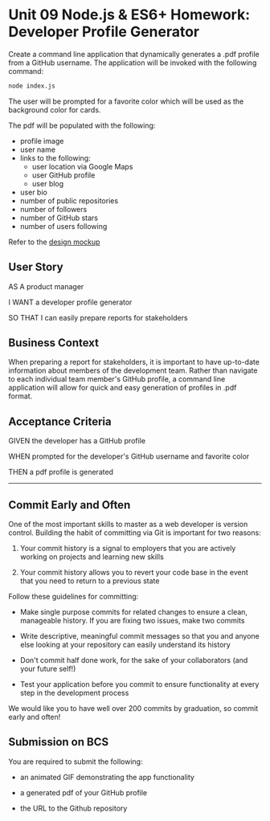 # Unit 09 Node.js & ES6+ Homework: Developer Profile Generator

Create a command line application that dynamically generates a .pdf profile from a GitHub username. The application will be invoked with the following command:

```sh
node index.js
```

The user will be prompted for a favorite color which will be used as the background color for cards.

The pdf will be populated with the following:

* profile image
* user name
* links to the following: 
    * user location via Google Maps
    * user GitHub profile
    * user blog
* user bio
* number of public repositories
* number of followers
* number of GitHub stars
* number of users following

Refer to the [design mockup](09-NodeJS-homework-demo.pdf)


## User Story

AS A product manager

I WANT a developer profile generator

SO THAT I can easily prepare reports for stakeholders

## Business Context
When preparing a report for stakeholders, it is important to have up-to-date information about members of the development team. Rather than navigate to each individual team member's GitHub profile, a command line application will allow for quick and easy generation of profiles in .pdf format. 


## Acceptance Criteria

GIVEN the developer has a GitHub profile

WHEN prompted for the developer's GitHub username and favorite color 

THEN a pdf profile is generated


- - -

## Commit Early and Often

One of the most important skills to master as a web developer is version control. Building the habit of committing via Git is important for two reasons:

1. Your commit history is a signal to employers that you are actively working on projects and learning new skills

2. Your commit history allows you to revert your code base in the event that you need to return to a previous state

Follow these guidelines for committing:

* Make single purpose commits for related changes to ensure a clean, manageable history. If you are fixing two issues, make two commits

* Write descriptive, meaningful commit messages so that you and anyone else looking at your repository can easily understand its history

* Don't commit half done work, for the sake of your collaborators (and your future self!)

* Test your application before you commit to ensure functionality at every step in the development process

We would like you to have well over 200 commits by graduation, so commit early and often!


## Submission on BCS

You are required to submit the following:

* an animated GIF demonstrating the app functionality

* a generated pdf of your GitHub profile

* the URL to the Github repository

